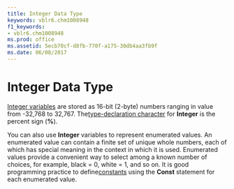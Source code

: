 ```yaml
---
title: Integer Data Type
keywords: vblr6.chm1008948
f1_keywords:
- vblr6.chm1008948
ms.prod: office
ms.assetid: 5ecb70cf-d8fb-770f-a175-30db4aa3fb9f
ms.date: 06/08/2017
---
```



# Integer Data Type

[Integer variables](../../Glossary/vbe-glossary.md) are stored as 16-bit (2-byte) numbers ranging in value from -32,768 to 32,767. The[type-declaration character](../../Glossary/vbe-glossary.md#type-declaration-character) for **Integer** is the percent sign (**%**).

You can also use  **Integer** variables to represent enumerated values. An enumerated value can contain a finite set of unique whole numbers, each of which has special meaning in the context in which it is used. Enumerated values provide a convenient way to select among a known number of choices, for example, black = 0, white = 1, and so on. It is good programming practice to define[constants](../../Glossary/vbe-glossary.md#constant) using the **Const** statement for each enumerated value.

